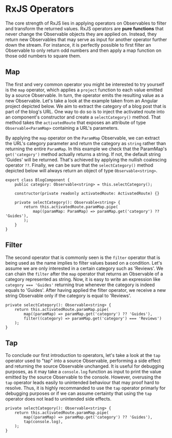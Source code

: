 <!--
date=2022-07-04
topic=RxJS
summary=RxJS offers a range of operators of which map, filter and tap get presented.
-->

# RxJS Operators

The core strength of RxJS lies in applying operators on Observables to filter and transform the returned values. RxJS operators are <b>pure functions</b> that never change the Observable objects they are applied on. Instead, they return new Observables that may serve as input for another operator further down the stream. For instance, it is perfectly possible to first filter an Observable to only return odd numbers and then apply a map function on those odd numbers to square them.

## Map

The first and very common operator you might be interested to try yourself is the <code>map</code> operator, which applies a <code>project</code> function to each value emitted by a source Observable. In turn, the operator emits the resulting value as a new Observable. Let's take a look at the example taken from an Angular project depicted below. We aim to extract the category of a blog post that is part of the blog's URL. One way to do so is to inject the activated route into an component's constructor and create a <code>selectCategory()</code> method. That method takes the <code>activatedRoute</code> that exposes an attribute of type <code>Observable&lt;ParamMap></code> containing a URL's parameters.

By applying the <code>map</code> operator on the <code>ParamMap</code> Observable, we can extract the URL's category parameter and return the category as <code>string</code> rather than returning the entire <code>ParamMap</code>. In this example we check that the ParamMap's <code>get('category')</code> method actually returns a string. If not, the default string 'Guides' will be returned. That's achieved by applying the nullish coalescing operator <code>??</code>. Finally, we can be sure that the <code>selectCategory()</code> method depicted below will always return an object of type <code>Observable&lt;string></code>.

```TS
export class BlogComponent {
    public category: Observable<string> = this.selectCategory();

    constructor(private readonly activatedRoute: ActivatedRoute) {}

    private selectCategory(): Observable<string> {
        return this.activatedRoute.paramMap.pipe(
            map((paramMap: ParamMap) => paramMap.get('category') ?? 'Guides'),
        );
    }
}
```

## Filter

The second operator that is commonly seen is the <code>filter</code> operator that is being used as the name implies to filter values based on a condition. Let's assume we are only interested in a certain category such as 'Reviews'. We can chain the <code>filter</code> after the <code>map</code> operator that returns an Observable of a category represented as string. Now, it is easy to write an expression like <code>category === 'Guides'</code> returning true whenever the category is indeed equals to 'Guides'. After having applied the filter operator, we receive a new string Observable only if the category is equal to 
'Reviews'.

```TS
private selectCategory(): Observable<string> {
    return this.activatedRoute.paramMap.pipe(
        map((paramMap) => paramMap.get('category') ?? 'Guides'),
        filter((category) => paramMap.get('category') === 'Reviews')
    );
}
```

## Tap

To conclude our first introduction to operators, let's take a look at the <code>tap</code> operator used to "tap" into a source Observable, performing a side effect and returning the source Observable unchanged. It is useful for debugging purposes, as it may take a <code>console.log</code> function as input to print the value emitted by the source Observable to the console. However, overusing the <code>tap</code> operator leads easily to unintended behaviour that may proof hard to resolve. Thus, it is highly recommanded to use the <code>tap</code> operator primarly for debugging purposes or if we can assume certainty that using the <code>tap</code> operator does not lead to unintended side effects.

```TS
private selectCategory(): Observable<string> {
    return this.activatedRoute.paramMap.pipe(
        map((paramMap) => paramMap.get('category') ?? 'Guides'),
        tap(console.log),
    );
}
```
